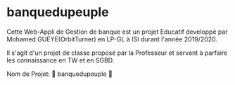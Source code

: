 # banquedupeuple

Cette Web-Appli de Gestion de banque est un projet Educatif developpé par Mohamed GUEYE(OrbitTurner) en LP-GL à ISI durant l'année 2019/2020.

Il s'agit d'un projet de classe proposé par la Professeur et servant à parfaire les connaissance en TW et en SGBD.

Nom de Projet: 🔰 banquedupeuple 🔰
